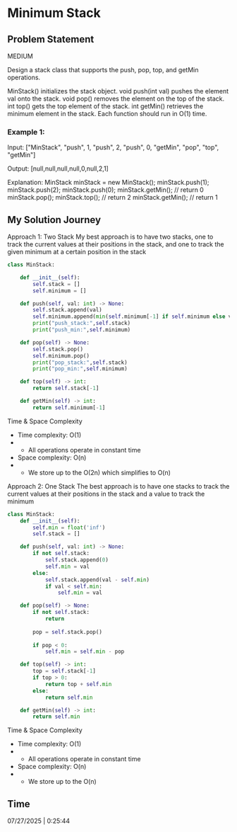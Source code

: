 # Minimum Stack

## Problem Statement
MEDIUM

Design a stack class that supports the push, pop, top, and getMin operations.

MinStack() initializes the stack object.
void push(int val) pushes the element val onto the stack.
void pop() removes the element on the top of the stack.
int top() gets the top element of the stack.
int getMin() retrieves the minimum element in the stack.
Each function should run in O(1) time.

### Example 1:

Input: ["MinStack", "push", 1, "push", 2, "push", 0, "getMin", "pop", "top", "getMin"]

Output: [null,null,null,null,0,null,2,1]

Explanation:
MinStack minStack = new MinStack();
minStack.push(1);
minStack.push(2);
minStack.push(0);
minStack.getMin(); // return 0
minStack.pop();
minStack.top();    // return 2
minStack.getMin(); // return 1

## My Solution Journey

Approach 1: Two Stack
My best approach is to have two stacks, one to track the current values at their positions in the stack, and one to track the given minimum at a certain position in the stack
```python
class MinStack:

    def __init__(self):
        self.stack = []
        self.minimum = []

    def push(self, val: int) -> None:
        self.stack.append(val)
        self.minimum.append(min(self.minimum[-1] if self.minimum else val, val))
        print("push_stack:",self.stack)
        print("push_min:",self.minimum)

    def pop(self) -> None:
        self.stack.pop()
        self.minimum.pop()
        print("pop_stack:",self.stack)
        print("pop_min:",self.minimum)

    def top(self) -> int:
        return self.stack[-1]

    def getMin(self) -> int:
        return self.minimum[-1]
```
Time & Space Complexity
- Time complexity: O(1)
- - All operations operate in constant time
- Space complexity: O(n)
- - We store up to the O(2n) which simplifies to O(n)

Approach 2: One Stack
The best approach is to have one stacks to track the current values at their positions in the stack and a value to track the minimum
```python
class MinStack:
    def __init__(self):
        self.min = float('inf')
        self.stack = []

    def push(self, val: int) -> None:
        if not self.stack:
            self.stack.append(0)
            self.min = val
        else:
            self.stack.append(val - self.min)
            if val < self.min:
                self.min = val

    def pop(self) -> None:
        if not self.stack:
            return
        
        pop = self.stack.pop()
        
        if pop < 0:
            self.min = self.min - pop

    def top(self) -> int:
        top = self.stack[-1]
        if top > 0:
            return top + self.min
        else:
            return self.min

    def getMin(self) -> int:
        return self.min
```
Time & Space Complexity
- Time complexity: O(1)
- - All operations operate in constant time
- Space complexity: O(n)
- - We store up to the O(n)

## Time 
07/27/2025 | 0:25:44